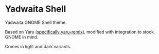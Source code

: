 # **Yadwaita Shell**

Yadwaita GNOME Shell theme.

Based on Yaru ([specifically yaru-remix](https://github.com/Muqtxdir/yaru-remix)), modified with integration to stock GNOME in mind.

Comes in light and dark variants.
